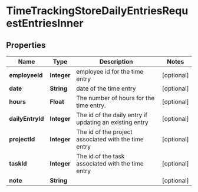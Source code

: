 

# TimeTrackingStoreDailyEntriesRequestEntriesInner


## Properties

| Name | Type | Description | Notes |
|------------ | ------------- | ------------- | -------------|
|**employeeId** | **Integer** | employee id for the time entry |  [optional] |
|**date** | **String** | date of the time entry |  [optional] |
|**hours** | **Float** | The number of hours for the time entry. |  [optional] |
|**dailyEntryId** | **Integer** | The id of the daily entry if updating an existing entry |  [optional] |
|**projectId** | **Integer** | The id of the project associated with the time entry |  [optional] |
|**taskId** | **Integer** | The id of the task associated with the time entry |  [optional] |
|**note** | **String** |  |  [optional] |



